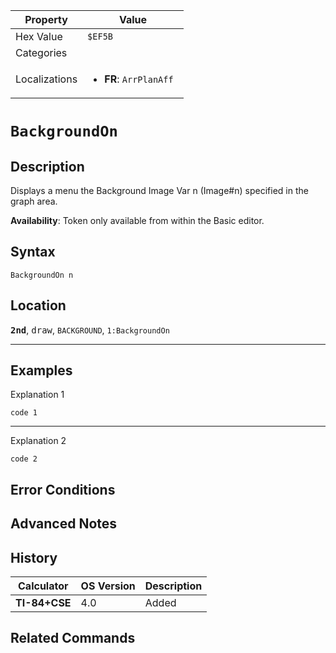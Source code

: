 | Property      | Value |
|---------------|-------|
| Hex Value     | `$EF5B`|
| Categories    | <ul></ul> |
| Localizations | <ul><li><b>FR</b>: `ArrPlanAff `</li></ul> |

# `BackgroundOn `

## Description
Displays a menu the Background Image Var n (Image#n) specified in the graph area.


<b>Availability</b>: Token only available from within the Basic editor.

## Syntax
`BackgroundOn n`

## Location
<tt><kbd><b>2nd</b></kbd></tt>, <kbd>draw</kbd>, `BACKGROUND`, `1:BackgroundOn`
<hr>

## Examples

Explanation 1
```ti-basic
code 1
```
---
Explanation 2
```ti-basic
code 2
```

## Error Conditions


## Advanced Notes


## History
| Calculator | OS Version | Description |
|------------|------------|-------------|
| <b>TI-84+CSE</b> | 4.0 | Added

## Related Commands

    